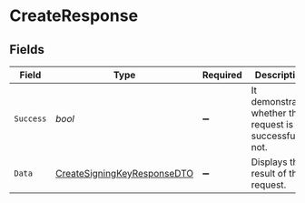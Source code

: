 # CreateResponse


## Fields

| Field                                                                                 | Type                                                                                  | Required                                                                              | Description                                                                           | Example                                                                               |
| ------------------------------------------------------------------------------------- | ------------------------------------------------------------------------------------- | ------------------------------------------------------------------------------------- | ------------------------------------------------------------------------------------- | ------------------------------------------------------------------------------------- |
| `Success`                                                                             | *bool*                                                                                | :heavy_minus_sign:                                                                    | It demonstrates whether the request is successful or not.                             | true                                                                                  |
| `Data`                                                                                | [CreateSigningKeyResponseDTO](../../Models/Components/CreateSigningKeyResponseDTO.md) | :heavy_minus_sign:                                                                    | Displays the result of the request.                                                   |                                                                                       |